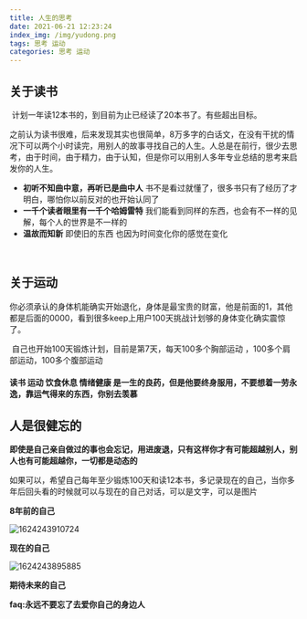 ```yaml
---
title: 人生的思考
date: 2021-06-21 12:23:24
index_img: /img/yudong.png
tags: 思考 运动 
categories: 思考 运动 
---
```


## **关于读书**

​      计划一年读12本书的，到目前为止已经读了20本书了。有些超出目标。

​     之前认为读书很难，后来发现其实也很简单，8万多字的白话文，在没有干扰的情况下可以两个小时读完，用别人的故事寻找自己的人生。人总是在前行，很少去思考，由于时间，由于精力，由于认知，但是你可以用别人多年专业总结的思考来启发你的人生。

-  **初听不知曲中意，再听已是曲中人**  书不是看过就懂了，很多书只有了经历了才明白，哪怕你以前反对的也开始认同了
- **一千个读者眼里有一千个哈姆雷特**   我们能看到同样的东西，也会有不一样的见解，每个人的世界是不一样的
- **温故而知新**    即使旧的东西 也因为时间变化你的感觉在变化

​     

## **关于运动**

​      你必须承认的身体机能确实开始退化，身体是最宝贵的财富，他是前面的1，其他都是后面的0000，看到很多keep上用户100天挑战计划够的身体变化确实震惊了。

​     自己也开始100天锻炼计划，目前是第7天，每天100多个胸部运动 ，100多个肩部运动，100多个腹部运动



#### **读书 运动 饮食休息  情绪健康**  是一生的良药，但是他要终身服用，不要想着一劳永逸，靠运气得来的东西，你别去羡慕



## **人是很健忘的**    

  **即使是自己亲自做过的事也会忘记，用进废退，只有这样你才有可能超越别人，别人也有可能超越你，一切都是动态的**

如果可以，希望自己每年至少锻炼100天和读12本书，多记录现在的自己，当你多年后回头看的时候就可以与现在的自己对话，可以是文字，可以是图片   



**8年前的自己**

![1624243910724](1624243910724.png)

  **现在的自己**

![1624243895885](1624243895885.png)

**期待未来的自己**



**faq:永远不要忘了去爱你自己的身边人**